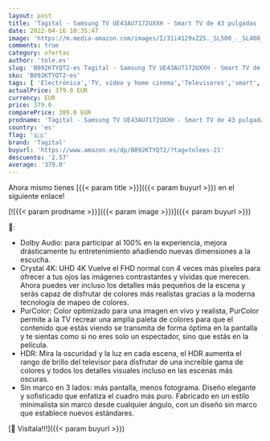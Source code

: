 ```yaml
---
layout: post
title: 'Tagital - Samsung TV UE43AU7172UXXH - Smart TV de 43 pulgadas  serie AU7192  Crystal UHD 4K  WiFi  2021 modelos  PurColor  Tizen OS  Dolby Audio 20 W  43 pulgadas / 108 cm '
date: 2022-04-16 10:35:47
image: 'https://m.media-amazon.com/images/I/31i4129xZ2S._SL500_._SL400_.jpg'
comments: true
category: ofertas
author: 'tole.es'
slug: 'B092KTYQT2-es Tagital - Samsung TV UE43AU7172UXXH - Smart TV de 43...'
sku: 'B092KTYQT2-es'
tags: [ 'Electrónica','TV, vídeo y home cinema','Televisores','smart','tagital','tv','🇪🇸', ]
actualPrice: 379.0 EUR
currency: EUR
price: 379.0
comparePrice: 389.0 EUR
prodname: 'Tagital - Samsung TV UE43AU7172UXXH - Smart TV de 43 pulgadas  serie AU7192  Crystal UHD 4K  WiFi  2021 modelos  PurColor  Tizen OS  Dolby Audio 20 W  43 pulgadas / 108 cm '
country: 'es'
flag: '🇪🇸'
brand: 'Tagital'
buyurl: 'https://www.amazon.es/dp/B092KTYQT2/?tag=tolees-21'
descuento: '2.57'
average: '379.0'
---
```


Ahora mismo tienes [{{< param title >}}]({{< param buyurl >}}) en el siguiente enlace!

[![{{< param prodname >}}]({{< param image >}})]({{< param buyurl >}})

🔎:

- Dolby Audio: para participar al 100% en la experiencia, mejora drásticamente tu entretenimiento añadiendo nuevas dimensiones a la escucha.
- Crystal 4K: UHD 4K Vuelve el FHD normal con 4 veces más píxeles para ofrecer a tus ojos las imágenes contrastantes y vívidas que merecen. Ahora puedes ver incluso los detalles más pequeños de la escena y serás capaz de disfrutar de colores más realistas gracias a la moderna tecnología de mapeo de colores.
- PurColor: Color optimizado para una imagen en vivo y realista, PurColor permite a la TV recrear una amplia paleta de colores para que el contenido que estás viendo se transmita de forma óptima en la pantalla y te sientas como si no eres solo un espectador, sino que estás en la película.
- HDR: Mira la oscuridad y la luz en cada escena, el HDR aumenta el rango de brillo del televisor para disfrutar de una increíble gama de colores y todos los detalles visuales incluso en las escenas más oscuras.
- Sin marco en 3 lados: más pantalla, menos fotograma. Diseño elegante y sofisticado que enfatiza el cuadro más puro. Fabricado en un estilo minimalista sin marco desde cualquier ángulo, con un diseño sin marco que establece nuevos estándares.

[🛒 Visítala!!!]({{< param buyurl >}})
